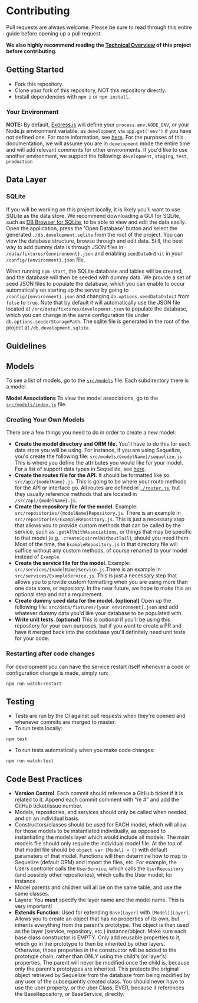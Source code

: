# Contributing
Pull requests are always welcome. Please be sure to read through this entire guide before opening up a pull request.

**We also highly recommend reading the [Technical Overview](./overview.md) of this project before contributing.**

## Getting Started
- Fork this repository.
- Clone your fork of this repository, NOT this repository directly.
- Install dependencies with `npm i` or `npm install`.


### Your Environment
**NOTE:** By default, [Express.js](http://expressjs.com/) will define your `process.env.NODE_ENV`, or your Node.js environment variable, as `development` via `app.get('env')` if you have not defined one. For more information, see [here](http://expressjs.com/en/4x/api.html#app.get). For the purposes of this documentation, we will assume you are in `development` mode the entire time and will add relevant comments for other environments. If you'd like to use another environment, we support the following: `development`, `staging`, `test`, `production`

## Data Layer

### SQLite
If you will be working on this project locally, it is likely you'll want to use SQLite as the data store. We recommend downloading a GUI for SQLite, such as [DB Browser for SQLite](http://sqlitebrowser.org/), to be able to view and edit the data easily. Open the application, press the 'Open Database' button and select the generated `./db.development.sqlite` from the root of the project. You can view the database structure, browse through and edit data. Still, the best way to add dummy data is through JSON files in `/data/fixtures/{environemnt}.json` and enabling `seedDataOnInit` in your `/config/{environment}.json` file.

When running `npm start`, the SQLite database and tables will be created, and the database will then be seeded with dummy data. We provide a set of seed JSON files to populate the database, which you can enable to occur automatically on starting up the server by going to `/config/{environment}.json` and changing `db.options.seedDataOnInit` from `false` to `true`. Note that by default it will automatically use the JSON file located at `/src/data/fixtures/development.json` to populate the database, which you can change in the same configuration file under `db.options.seederStoragePath`. The sqlite file is generated in the root of the project at `/db.development.sqlite`.


## Guidelines


## Models
To see a list of models, go to the [`src/models`](../src/models/index.js) file. Each subdirectory there is a model.

**Model Associations**
To view the model associations, go to the  [`src/models/index.js`](../src/models/index.js) file.

### Creating Your Own Models
There are a few things you need to do in order to create a new model:

- **Create the model directory and ORM file.** You'll have to do this for each data store you will be using. For instance, if you are using Sequelize, you'd create the following file: `src/models/{modelName}/sequelize.js`. This is where you define the attributes you would like for your model. For a list of support data types in Sequelize, see [here](http://docs.sequelizejs.com/en/v3/docs/models-definition/#data-types).
- **Create the routes file for the API.** It should be formatted like so: `src/api/{modelName}.js`. This is going to be where your route methods for the API or interface go. All routes are defined in [`./router.js`](../router.js), but they usually reference methods that are located in `/src/api/{modelName}.js`.
- **Create the repository file for the model.** Example: `src/repositories/{modelName}Repository.js`. There is an example in `src/repositories/ExampleRepository.js`. This is just a necessary step that allows you to provide custom methods that can be called by the service, such as `.getAllWithAssociations`, or things that may be specific to that model (e.g. `.createSquirrelWithoutTail`), should you need them. Most of the time, the `ExampleRepository.js` in that directory file will suffice without any custom methods, of course renamed to your model instead of `Example`.
- **Create the service file for the model.** Example: `src/services/{modelName}Service.js`.There is an example in `src/services/ExampleService.js`. This is just a necessary step that allows you to provide custom formatting when you are using more than one data store, or repository. In the near future, we hope to make this an optional step and not a requirement.
- **Create dummy seed data for the model. (optional)** Open up the following file: `src/data/fixtures/{your environment}.json` and add whatever dummy data you'd like your database to be populated with.
- **Write unit tests. (optional)** This is optional if you'll be using this repository for your own purposes, but if you want to create a PR and have it merged back into the codebase you'll definitely need unit tests for your code.

### Restarting after code changes
For development you can have the service restart itself whenever a code or configuration change is made, simply run:

```
npm run watch:restart
```

## Testing
- Tests are run by the CI against pull requests when they're opened and whenever commits are merged to master.
- To run tests locally:
```
npm test
```
- To run tests automatically when you make code changes:
```
npm run watch:test
```  

## Code Best Practices

- **Version Control**. Each commit should reference a GitHub ticket if it is related to it. Append each commit comment with “re #” and add the GitHub ticket/issue number.
- Models, repositories, and services should only be called when needed, and on an individual basis.
- Constructors/classes should be used for EACH model, which will allow for those models to be instantiated individually, as opposed to instantiating the models layer which would include all models. The main models file should only require the individual model file. At the top of that model file should be `object var [Model] = {}` with default parameters of that model. Functions will then determine how to map to Sequelize (default ORM) and import the files, etc. For example, the Users controller calls the `UserService`, which calls the `UserRepository` (and possibly other repositories), which calls the User model, for instance.
- Model parents and children will all be on the same table, and use the same classes.
- Layers: You **must** specify the layer name and the model name. This is very important!
- **Extends Function**: Used for extending `Base[Layer]` with `[Model][Layer]`. Allows you to create an object that has no properties of its own, but inherits everything from the parent's prototype. The object is then used as the layer (service, repository, etc.) instance/object. Make sure each base class constructor is EMPTY. Only add reusable properties to it, which go in the prototype to then be inherited by other layers. Otherwise, those properties in the constructor will be added to the prototype chain, rather than ONLY using the child's (or layer’s) properties. The parent will never be modified once the child is, because only the parent’s prototypes are inherited. This protects the original object retrieved by Sequelize from the database from being modified by any user of the subsequently created class. You should never have to use the uber property, or the uber Class, EVER, because it references the BaseRepository, or BaseService, directly.
